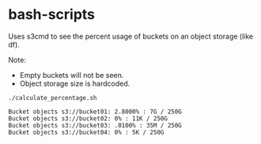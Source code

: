# bash-scripts

Uses s3cmd to see the percent usage of buckets on an object storage (like df).

Note:
* Empty buckets will not be seen.
* Object storage size is hardcoded.


```
./calculate_percentage.sh

Bucket objects s3://bucket01: 2.8000% : 7G / 250G
Bucket objects s3://bucket02: 0% : 11K / 250G
Bucket objects s3://bucket03: .0100% : 35M / 250G
Bucket objects s3://bucket04: 0% : 5K / 250G
```

